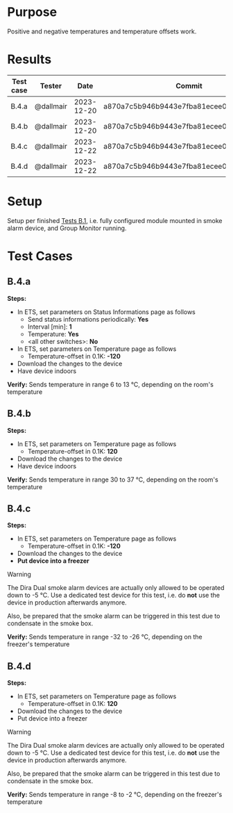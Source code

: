 # Purpose
Positive and negative temperatures and temperature offsets work.

# Results

| Test case | Tester | Date | Commit | Result |
| --- | --- | --- | --- | :---: |
| B.4.a | @dallmair | 2023-12-20 | a870a7c5b946b9443e7fba81ecee02e796dd77a9 | :ok: |
| B.4.b | @dallmair | 2023-12-20 | a870a7c5b946b9443e7fba81ecee02e796dd77a9 | :ok: |
| B.4.c | @dallmair | 2023-12-22 | a870a7c5b946b9443e7fba81ecee02e796dd77a9 | :ok: |
| B.4.d | @dallmair | 2023-12-22 | a870a7c5b946b9443e7fba81ecee02e796dd77a9 | :ok: |

# Setup
Setup per finished [Tests B.1](tests_B_1.md), i.e. fully configured module mounted in smoke alarm device, and Group Monitor running.

# Test Cases

## B.4.a

**Steps:**
* In ETS, set parameters on Status Informations page as follows
  - Send status informations periodically: **Yes**
  - Interval [min]: **1**
  - Temperature: **Yes**
  - \<all other switches>: **No**
* In ETS, set parameters on Temperature page as follows
  - Temperature-offset in 0.1K: **-120**
* Download the changes to the device
* Have device indoors

**Verify:** Sends temperature in range 6 to 13 °C, depending on the room's temperature

## B.4.b

**Steps:**
* In ETS, set parameters on Temperature page as follows
  - Temperature-offset in 0.1K: **120**
* Download the changes to the device
* Have device indoors

**Verify:** Sends temperature in range 30 to 37 °C, depending on the room's temperature

## B.4.c

**Steps:**
* In ETS, set parameters on Temperature page as follows
  - Temperature-offset in 0.1K: **-120**
* Download the changes to the device
* **Put device into a freezer**

> [!WARNING]
> The Dira Dual smoke alarm devices are actually only allowed to be operated down to -5 °C. Use a dedicated test device for this test, i.e. do **not** use the device in production afterwards anymore.
>
> Also, be prepared that the smoke alarm can be triggered in this test due to condensate in the smoke box.

**Verify:** Sends temperature in range -32 to -26 °C, depending on the freezer's temperature

## B.4.d

**Steps:**
* In ETS, set parameters on Temperature page as follows
  - Temperature-offset in 0.1K: **120**
* Download the changes to the device
* Put device into a freezer

> [!WARNING]
> The Dira Dual smoke alarm devices are actually only allowed to be operated down to -5 °C. Use a dedicated test device for this test, i.e. do **not** use the device in production afterwards anymore.
>
> Also, be prepared that the smoke alarm can be triggered in this test due to condensate in the smoke box.

**Verify:** Sends temperature in range -8 to -2 °C, depending on the freezer's temperature
